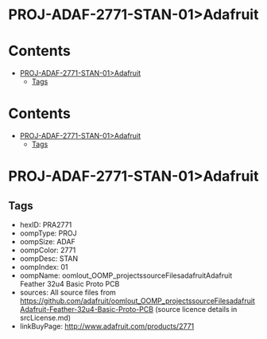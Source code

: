 
PROJ-ADAF-2771-STAN-01>Adafruit
===============================

Contents
========

* [PROJ-ADAF-2771-STAN-01>Adafruit](#proj-adaf-2771-stan-01adafruit)
	* [Tags](#tags)

Contents
========

* [PROJ-ADAF-2771-STAN-01>Adafruit](#proj-adaf-2771-stan-01adafruit)
	* [Tags](#tags)

# PROJ-ADAF-2771-STAN-01>Adafruit

## Tags

- hexID: PRA2771
- oompType: PROJ
- oompSize: ADAF
- oompColor: 2771
- oompDesc: STAN
- oompIndex: 01
- oompName: oomlout_OOMP_projectssourceFilesadafruitAdafruit Feather 32u4 Basic Proto PCB
- sources: All source files from https://github.com/adafruit/oomlout_OOMP_projectssourceFilesadafruitAdafruit-Feather-32u4-Basic-Proto-PCB (source licence details in srcLicense.md)
- linkBuyPage: http://www.adafruit.com/products/2771
